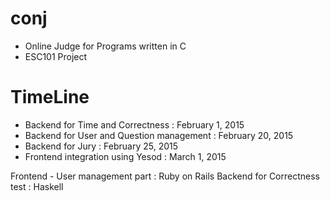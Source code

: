 # conj
* Online Judge for Programs written in C
* ESC101 Project 

# TimeLine
* Backend for Time and Correctness : February 1, 2015 
* Backend for User and Question management : February 20, 2015 
* Backend for Jury : February 25, 2015 
* Frontend integration using Yesod : March 1, 2015 

Frontend - User management part : Ruby on Rails
Backend for Correctness test : Haskell
